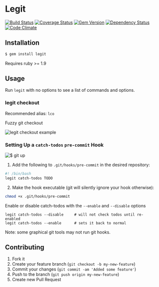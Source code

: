 # Legit

[![Build Status](https://travis-ci.org/dillonkearns/legit.png)](https://travis-ci.org/dillonkearns/legit)
[![Coverage Status](https://coveralls.io/repos/dillonkearns/legit/badge.png?branch=master)](https://coveralls.io/r/dillonkearns/legit)
[![Gem Version](https://fury-badge.herokuapp.com/rb/legit.png)](http://badge.fury.io/rb/legit)
[![Dependency Status](https://gemnasium.com/dillonkearns/legit.png)](https://gemnasium.com/dillonkearns/legit)
[![Code Climate](https://codeclimate.com/github/dillonkearns/legit.png)](https://codeclimate.com/github/dillonkearns/legit)

## Installation
```bash
$ gem install legit
```

Requires ruby >= 1.9

## Usage
Run `legit` with no options to see a list of commands and options.

### legit checkout
Recommended alias: `lco`

Fuzzy git checkout

![legit checkout example](http://i.imgur.com/3RS02IB.png)

### Setting Up a `catch-todos` `pre-commit` Hook
![$ git up](http://i.imgur.com/rv0AfQi.png)

1. Add the following to `.git/hooks/pre-commit` in the desired repository:
```bash
#! /bin/bash
legit catch-todos TODO
```

2. Make the hook executable (git will silently ignore your hook otherwise):
```bash
chmod +x .git/hooks/pre-commit
```

Enable or disable catch-todos with the `--enable` and `--disable` options
```
legit catch-todos --disable     # will not check todos until re-enabled
legit catch-todos --enable      # sets it back to normal
```

Note: some graphical git tools may not run git hooks.

## Contributing

1. Fork it
2. Create your feature branch (`git checkout -b my-new-feature`)
3. Commit your changes (`git commit -am 'Added some feature'`)
4. Push to the branch (`git push origin my-new-feature`)
5. Create new Pull Request
